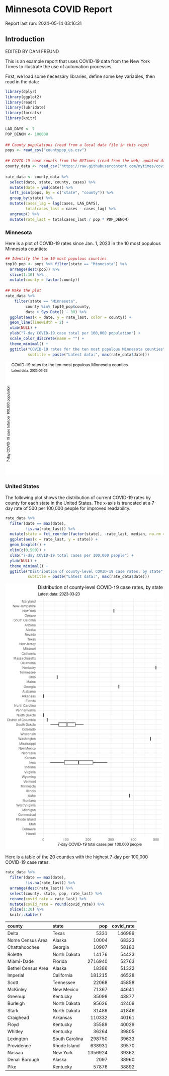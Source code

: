# Minnesota COVID Report


Report last run: 2024-05-14 03:16:31

## Introduction

EDITED BY DANI FREUND

This is an example report that uses COVID-19 data from the New York
Times to illustrate the use of automation processes.

First, we load some necessary libraries, define some key variables, then
read in the data:

``` r
library(dplyr)
library(ggplot2)
library(readr)
library(lubridate)
library(forcats)
library(knitr)

LAG_DAYS <- 7
POP_DENOM <- 100000

## County populations (read from a local data file in this repo)
pops <- read_csv("countypop_us.csv")

## COVID-19 case counts from the NYTimes (read from the web; updated daily)
county_data <- read_csv("https://raw.githubusercontent.com/nytimes/covid-19-data/master/us-counties-2023.csv")

rate_data <- county_data %>%
  select(date, state, county, cases) %>%
  mutate(date = ymd(date)) %>%
  left_join(pops, by = c("state", "county")) %>%
  group_by(state) %>%
  mutate(cases_lag = lag(cases, LAG_DAYS),
         totalcases_last = cases - cases_lag) %>%
  ungroup() %>%
  mutate(rate_last = totalcases_last / pop * POP_DENOM)
```

### Minnesota

Here is a plot of COVID-19 rates since Jan. 1, 2023 in the 10 most
populous Minnesota counties:

``` r
## Identify the top 10 most populous counties
top10_pop <- pops %>% filter(state == "Minnesota") %>%
  arrange(desc(pop)) %>%
  slice(1:10) %>%
  mutate(county = factor(county))

## Make the plot
rate_data %>%
    filter(state == "Minnesota", 
         county %in% top10_pop$county,
         date > Sys.Date() - 30) %>%
  ggplot(aes(x = date, y = rate_last, color = county)) +
  geom_line(linewidth = 2) +
  xlab(NULL) +
  ylab("7-day COVID-19 case total per 100,000 population") +
  scale_color_discrete(name = "") +
  theme_minimal() +
  ggtitle("COVID-19 rates for the ten most populous Minnesota counties", 
          subtitle = paste("Latest data:", max(rate_data$date)))
```

![](README_files/figure-commonmark/unnamed-chunk-2-1.png)

### United States

The following plot shows the distribution of current COVID-19 rates by
county for each state in the United States. The x-axis is truncated at a
7-day rate of 500 per 100,000 people for improved readability.

``` r
rate_data %>%
  filter(date == max(date),
         !is.na(rate_last)) %>%
  mutate(state = fct_reorder(factor(state), -rate_last, median, na.rm = TRUE)) %>%
  ggplot(aes(x = rate_last, y = state)) +
  geom_boxplot() +
  xlim(c(0,500)) +
  xlab("7-day COVID-19 total cases per 100,000 people") +
  ylab(NULL) +
  theme_minimal() +
  ggtitle("Distribution of county-level COVID-19 case rates, by state",
          subtitle = paste("Latest data:", max(rate_data$date)))
```

![](README_files/figure-commonmark/unnamed-chunk-3-1.png)

Here is a table of the 20 counties with the highest 7-day per 100,000
COVID-19 case rates:

``` r
rate_data %>%
  filter(date == max(date),
         !is.na(rate_last)) %>%
  arrange(desc(rate_last)) %>%
  select(county, state, pop, rate_last) %>%
  rename(covid_rate = rate_last) %>%
  mutate(covid_rate = round(covid_rate)) %>%
  slice(1:20) %>%
  knitr::kable()
```

| county             | state          |     pop | covid_rate |
|:-------------------|:---------------|--------:|-----------:|
| Delta              | Texas          |    5331 |     146989 |
| Nome Census Area   | Alaska         |   10004 |      68323 |
| Chattahoochee      | Georgia        |   10907 |      58183 |
| Rolette            | North Dakota   |   14176 |      54423 |
| Miami-Dade         | Florida        | 2716940 |      52763 |
| Bethel Census Area | Alaska         |   18386 |      51322 |
| Imperial           | California     |  181215 |      46528 |
| Scott              | Tennessee      |   22068 |      45858 |
| McKinley           | New Mexico     |   71367 |      44641 |
| Greenup            | Kentucky       |   35098 |      43877 |
| Burleigh           | North Dakota   |   95626 |      42409 |
| Stark              | North Dakota   |   31489 |      41846 |
| Craighead          | Arkansas       |  110332 |      40161 |
| Floyd              | Kentucky       |   35589 |      40029 |
| Whitley            | Kentucky       |   36264 |      39805 |
| Lexington          | South Carolina |  298750 |      39633 |
| Providence         | Rhode Island   |  638931 |      39570 |
| Nassau             | New York       | 1356924 |      39362 |
| Denali Borough     | Alaska         |    2097 |      38960 |
| Pike               | Kentucky       |   57876 |      38892 |
